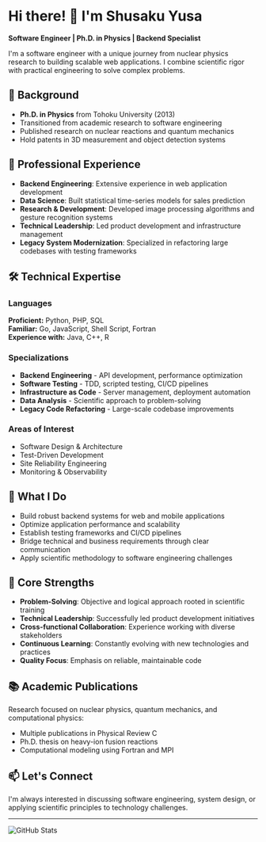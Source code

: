 # Hi there! 👋 I'm Shusaku Yusa

**Software Engineer | Ph.D. in Physics | Backend Specialist**

I'm a software engineer with a unique journey from nuclear physics research to building scalable web applications. I combine scientific rigor with practical engineering to solve complex problems.

## 🔬 Background
- **Ph.D. in Physics** from Tohoku University (2013)
- Transitioned from academic research to software engineering
- Published research on nuclear reactions and quantum mechanics
- Hold patents in 3D measurement and object detection systems

## 💼 Professional Experience
- **Backend Engineering**: Extensive experience in web application development
- **Data Science**: Built statistical time-series models for sales prediction
- **Research & Development**: Developed image processing algorithms and gesture recognition systems
- **Technical Leadership**: Led product development and infrastructure management
- **Legacy System Modernization**: Specialized in refactoring large codebases with testing frameworks

## 🛠️ Technical Expertise

### Languages
**Proficient:** Python, PHP, SQL  
**Familiar:** Go, JavaScript, Shell Script, Fortran  
**Experience with:** Java, C++, R

### Specializations
- **Backend Engineering** - API development, performance optimization
- **Software Testing** - TDD, scripted testing, CI/CD pipelines
- **Infrastructure as Code** - Server management, deployment automation
- **Data Analysis** - Scientific approach to problem-solving
- **Legacy Code Refactoring** - Large-scale codebase improvements

### Areas of Interest
- Software Design & Architecture
- Test-Driven Development
- Site Reliability Engineering
- Monitoring & Observability

## 🔭 What I Do
- Build robust backend systems for web and mobile applications
- Optimize application performance and scalability
- Establish testing frameworks and CI/CD pipelines
- Bridge technical and business requirements through clear communication
- Apply scientific methodology to software engineering challenges

## 🌟 Core Strengths
- **Problem-Solving**: Objective and logical approach rooted in scientific training
- **Technical Leadership**: Successfully led product development initiatives
- **Cross-functional Collaboration**: Experience working with diverse stakeholders
- **Continuous Learning**: Constantly evolving with new technologies and practices
- **Quality Focus**: Emphasis on reliable, maintainable code

## 📚 Academic Publications
Research focused on nuclear physics, quantum mechanics, and computational physics:
- Multiple publications in Physical Review C
- Ph.D. thesis on heavy-ion fusion reactions
- Computational modeling using Fortran and MPI

## 📫 Let's Connect
I'm always interested in discussing software engineering, system design, or applying scientific principles to technology challenges.

---

![GitHub Stats](https://github-readme-stats.vercel.app/api?username=shu-yusa&show_icons=true&theme=default)
